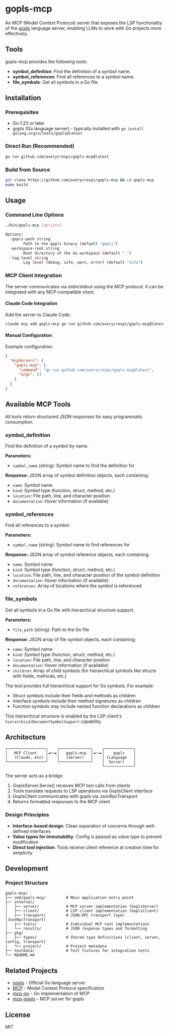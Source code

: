 # gopls-mcp

An MCP (Model Context Protocol) server that exposes the LSP functionality of the [gopls](https://pkg.go.dev/golang.org/x/tools/gopls) language server, enabling LLMs to work with Go projects more effectively.

## Tools

gopls-mcp provides the following tools:
- **symbol_definition**: Find the definition of a symbol name.
- **symbol_references**: Find all references to a symbol name.
- **file_symbols**: Get all symbols in a Go file.

## Installation

### Prerequisites
- Go 1.23 or later
- gopls (Go language server) - typically installed with `go install golang.org/x/tools/gopls@latest`

### Direct Run (Recommended)
```bash
go run github.com/averycrespi/gopls-mcp@latest
```

### Build from Source
```bash
git clone https://github.com/averycrespi/gopls-mcp && cd gopls-mcp
make build
```

## Usage

### Command Line Options
```bash
./bin/gopls-mcp [options]

Options:
  -gopls-path string
        Path to the gopls binary (default "gopls")
  -workspace-root string
        Root directory of the Go workspace (default ".")
  -log-level string
        Log level (debug, info, warn, error) (default "info")
```

### MCP Client Integration

The server communicates via stdin/stdout using the MCP protocol. It can be integrated with any MCP-compatible client.

#### Claude Code Integration

Add the server to Claude Code:
```bash
claude mcp add gopls-mcp go run github.com/averycrespi/gopls-mcp@latest
```

#### Manual Configuration

Example configuration:
```json
{
  "mcpServers": {
    "gopls-mcp": {
      "command": "go run github.com/averycrespi/gopls-mcp@latest",
      "args": []
    }
  }
}
```

## Available MCP Tools

All tools return structured JSON responses for easy programmatic consumption.

### symbol_definition
Find the definition of a symbol by name.

**Parameters:**
- `symbol_name` (string): Symbol name to find the definition for

**Response:** JSON array of symbol definition objects, each containing:
- `name`: Symbol name
- `kind`: Symbol type (function, struct, method, etc.)
- `location`: File path, line, and character position
- `documentation`: Hover information (if available)

### symbol_references
Find all references to a symbol.

**Parameters:**
- `symbol_name` (string): Symbol name to find references for

**Response:** JSON array of symbol reference objects, each containing:
- `name`: Symbol name
- `kind`: Symbol type (function, struct, method, etc.)
- `location`: File path, line, and character position of the symbol definition
- `documentation`: Hover information (if available)
- `references`: Array of locations where the symbol is referenced

### file_symbols
Get all symbols in a Go file with hierarchical structure support.

**Parameters:**
- `file_path` (string): Path to the Go file

**Response:** JSON array of file symbol objects, each containing:
- `name`: Symbol name
- `kind`: Symbol type (function, struct, method, etc.)
- `location`: File path, line, and character position
- `documentation`: Hover information (if available)
- `children`: Array of child symbols (for hierarchical symbols like structs with fields, methods, etc.)

The tool provides full hierarchical support for Go symbols. For example:
- Struct symbols include their fields and methods as children
- Interface symbols include their method signatures as children
- Function symbols may include nested function declarations as children

This hierarchical structure is enabled by the LSP client's `hierarchicalDocumentSymbolSupport` capability.


## Architecture

```
┌─────────────────┐    ┌──────────────┐    ┌─────────────┐
│   MCP Client    │◄──►│   gopls-mcp  │◄──►│    gopls    │
│   (Claude, etc) │    │   (Server)   │    │ (Language   │
└─────────────────┘    └──────────────┘    │  Server)    │
                                           └─────────────┘
```

The server acts as a bridge:
1. GoplsServer.Serve() receives MCP tool calls from clients
2. Tools translate requests to LSP operations via GoplsClient interface
3. GoplsClient communicates with gopls via JsonRpcTransport
4. Returns formatted responses to the MCP client

### Design Principles
- **Interface-based design**: Clean separation of concerns through well-defined interfaces
- **Value types for immutability**: Config is passed as value type to prevent modification
- **Direct tool injection**: Tools receive client reference at creation time for simplicity

## Development

### Project Structure
```
gopls-mcp/
├── cmd/gopls-mcp/         # Main application entry point
├── internal/
│   ├── server/            # MCP server implementation (GoplsServer)
│   ├── client/            # LSP client implementation (GoplsClient)
│   ├── transport/         # JSON-RPC transport layer (JsonRpcTransport)
│   ├── tools/             # Individual MCP tool implementations
│   └── results/           # JSON response types and formatting
├── pkg/
│   ├── types/             # Shared type definitions (client, server, config, transport)
│   └── project/           # Project metadata
├── testdata/              # Test fixtures for integration tests
└── README.md
```

## Related Projects

- [gopls](https://github.com/golang/tools/tree/master/gopls) - Official Go language server
- [MCP](https://modelcontextprotocol.io/) - Model Context Protocol specification
- [mcp-go](https://github.com/mark3labs/mcp-go) - Go implementation of MCP
- [mcp-gopls](https://github.com/hloiseaufcms/mcp-gopls) - MCP server for gopls

## License

MIT
